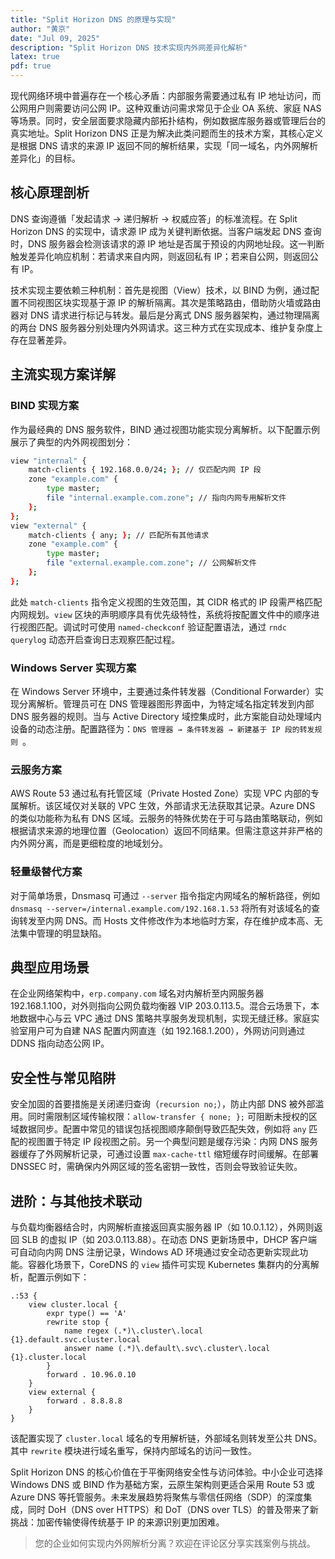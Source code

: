 ```yaml
---
title: "Split Horizon DNS 的原理与实现"
author: "黄京"
date: "Jul 09, 2025"
description: "Split Horizon DNS 技术实现内外网差异化解析"
latex: true
pdf: true
---
```


现代网络环境中普遍存在一个核心矛盾：内部服务需要通过私有 IP 地址访问，而公网用户则需要访问公网 IP。这种双重访问需求常见于企业 OA 系统、家庭 NAS 等场景。同时，安全层面要求隐藏内部拓扑结构，例如数据库服务器或管理后台的真实地址。Split Horizon DNS 正是为解决此类问题而生的技术方案，其核心定义是根据 DNS 请求的来源 IP 返回不同的解析结果，实现「同一域名，内外网解析差异化」的目标。

## 核心原理剖析  
DNS 查询遵循「发起请求 → 递归解析 → 权威应答」的标准流程。在 Split Horizon DNS 的实现中，请求源 IP 成为关键判断依据。当客户端发起 DNS 查询时，DNS 服务器会检测该请求的源 IP 地址是否属于预设的内网地址段。这一判断触发差异化响应机制：若请求来自内网，则返回私有 IP；若来自公网，则返回公有 IP。

技术实现主要依赖三种机制：首先是视图（View）技术，以 BIND 为例，通过配置不同视图区块实现基于源 IP 的解析隔离。其次是策略路由，借助防火墙或路由器对 DNS 请求进行标记与转发。最后是分离式 DNS 服务器架构，通过物理隔离的两台 DNS 服务器分别处理内外网请求。这三种方式在实现成本、维护复杂度上存在显著差异。

## 主流实现方案详解  
### BIND 实现方案  
作为最经典的 DNS 服务软件，BIND 通过视图功能实现分离解析。以下配置示例展示了典型的内外网视图划分：  
```bash
view "internal" {
    match-clients { 192.168.0.0/24; }; // 仅匹配内网 IP 段
    zone "example.com" {
        type master;
        file "internal.example.com.zone"; // 指向内网专用解析文件
    };
};
view "external" {
    match-clients { any; }; // 匹配所有其他请求
    zone "example.com" {
        type master;
        file "external.example.com.zone"; // 公网解析文件
    };
};
```  
此处 `match-clients` 指令定义视图的生效范围，其 CIDR 格式的 IP 段需严格匹配内网规划。`view` 区块的声明顺序具有优先级特性，系统将按配置文件中的顺序进行视图匹配。调试时可使用 `named-checkconf` 验证配置语法，通过 `rndc querylog` 动态开启查询日志观察匹配过程。

### Windows Server 实现方案  
在 Windows Server 环境中，主要通过条件转发器（Conditional Forwarder）实现分离解析。管理员可在 DNS 管理器图形界面中，为特定域名指定转发到内部 DNS 服务器的规则。当与 Active Directory 域控集成时，此方案能自动处理域内设备的动态注册。配置路径为：`DNS 管理器 → 条件转发器 → 新建基于 IP 段的转发规则 `。

### 云服务方案  
AWS Route 53 通过私有托管区域（Private Hosted Zone）实现 VPC 内部的专属解析。该区域仅对关联的 VPC 生效，外部请求无法获取其记录。Azure DNS 的类似功能称为私有 DNS 区域。云服务的特殊优势在于可与路由策略联动，例如根据请求来源的地理位置（Geolocation）返回不同结果。但需注意这并非严格的内外网分离，而是更细粒度的地域划分。

### 轻量级替代方案  
对于简单场景，Dnsmasq 可通过 `--server` 指令指定内网域名的解析路径，例如 `dnsmasq --server=/internal.example.com/192.168.1.53` 将所有对该域名的查询转发至内网 DNS。而 Hosts 文件修改作为本地临时方案，存在维护成本高、无法集中管理的明显缺陷。

## 典型应用场景  
在企业网络架构中，`erp.company.com` 域名对内解析至内网服务器 192.168.1.100，对外则指向公网负载均衡器 VIP 203.0.113.5。混合云场景下，本地数据中心与云 VPC 通过 DNS 策略共享服务发现机制，实现无缝迁移。家庭实验室用户可为自建 NAS 配置内网直连（如 192.168.1.200），外网访问则通过 DDNS 指向动态公网 IP。

## 安全性与常见陷阱  
安全加固的首要措施是关闭递归查询（`recursion no;`），防止内部 DNS 被外部滥用。同时需限制区域传输权限：`allow-transfer { none; };` 可阻断未授权的区域数据同步。配置中常见的错误包括视图顺序颠倒导致匹配失效，例如将 `any` 匹配的视图置于特定 IP 段视图之前。另一个典型问题是缓存污染：内网 DNS 服务器缓存了外网解析记录，可通过设置 `max-cache-ttl` 缩短缓存时间缓解。在部署 DNSSEC 时，需确保内外网区域的签名密钥一致性，否则会导致验证失败。

## 进阶：与其他技术联动  
与负载均衡器结合时，内网解析直接返回真实服务器 IP（如 10.0.1.12），外网则返回 SLB 的虚拟 IP（如 203.0.113.88）。在动态 DNS 更新场景中，DHCP 客户端可自动向内网 DNS 注册记录，Windows AD 环境通过安全动态更新实现此功能。容器化场景下，CoreDNS 的 `view` 插件可实现 Kubernetes 集群内的分离解析，配置示例如下：  
```corefile
.:53 {
    view cluster.local {
        expr type() == 'A'  
        rewrite stop {
            name regex (.*)\.cluster\.local {1}.default.svc.cluster.local
            answer name (.*)\.default\.svc\.cluster\.local {1}.cluster.local
        }
        forward . 10.96.0.10
    }
    view external {
        forward . 8.8.8.8
    }
}
```  
该配置实现了 `cluster.local` 域名的专用解析链，外部域名则转发至公共 DNS。其中 `rewrite` 模块进行域名重写，保持内部域名的访问一致性。

Split Horizon DNS 的核心价值在于平衡网络安全性与访问体验。中小企业可选择 Windows DNS 或 BIND 作为基础方案，云原生架构则更适合采用 Route 53 或 Azure DNS 等托管服务。未来发展趋势将聚焦与零信任网络（SDP）的深度集成，同时 DoH（DNS over HTTPS）和 DoT（DNS over TLS）的普及带来了新挑战：加密传输使得传统基于 IP 的来源识别更加困难。  

> 您的企业如何实现内外网解析分离？欢迎在评论区分享实践案例与挑战。
